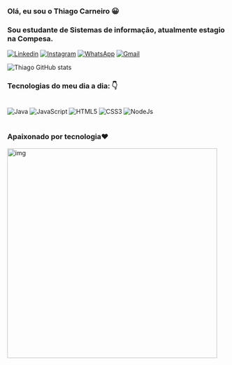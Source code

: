 ### Olá, eu sou o Thiago Carneiro 😀
### Sou estudante de Sistemas de informação, atualmente estagio na Compesa.
[![Linkedin](https://img.shields.io/badge/LinkedIn-0077B5?style=for-the-badge&logo=linkedin&logoColor=white)](https://www.linkedin.com/in/thiago-carneiro-82b466138/)
[![Instagram](https://img.shields.io/badge/Instagram-E4405F?style=for-the-badge&logo=instagram&logoColor=white)](https://www.instagram.com/thcs98/)
[![WhatsApp](https://img.shields.io/badge/WhatsApp-25D366?style=for-the-badge&logo=whatsapp&logoColor=white)](https://api.whatsapp.com/send?phone=5581992780418&text=Ol%C3%A1%2C%20vim%20pelo%20GitHub!)
<a href="mailto:thiagocarneiro1998@gmail.com?subject=Questions">![Gmail](https://img.shields.io/badge/Gmail-D14836?style=for-the-badge&logo=gmail&logoColor=white)</a>

![Thiago GitHub stats](https://github-readme-stats.vercel.app/api?username=th1998c&show_icons=true&theme=dark)


### Tecnologias do meu dia a dia: 👇
<div style="display: inline_block"></br>
<img aling="center" alt="Java" src="https://img.shields.io/badge/Java-ED8B00?style=for-the-badge&logo=java&logoColor=white" />
<img aling="center" alt="JavaScript" src="https://img.shields.io/badge/JavaScript-F7DF1E?style=for-the-badge&logo=javascript&logoColor=black" />
<img aling="center" alt="HTML5" src="https://img.shields.io/badge/HTML5-E34F26?style=for-the-badge&logo=html5&logoColor=white" />
<img aling="center" alt="CSS3" src="https://img.shields.io/badge/CSS3-1572B6?style=for-the-badge&logo=css3&logoColor=white" />
<img aling="center" alt="NodeJs" src="https://img.shields.io/badge/Node.js-43853D?style=for-the-badge&logo=node.js&logoColor=white" />
</div></br>

### Apaixonado por tecnologia❤️
<img aling="center" width="480" alt="img" src="http://clubedosgeeks.com.br/wp-content/uploads/2016/01/dormrm.gif" />
